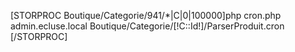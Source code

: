 [STORPROC Boutique/Categorie/941/*|C|0|100000]php cron.php admin.ecluse.local Boutique/Categorie/[!C::Id!]/ParserProduit.cron
[/STORPROC]